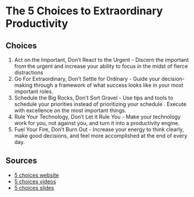 # The 5 Choices to Extraordinary Productivity

## Choices

1. Act on the Important, Don’t React to the Urgent - Discern the important from the urgent and increase your ability to focus in the midst of fierce distractions
2. Go For Extraordinary, Don’t Settle for Ordinary - Guide your decision-making through a framework of what success looks like in your most important roles.
3. Schedule the Big Rocks, Don’t Sort Gravel - Use tips and tools to schedule your priorities instead of prioritizing your schedule . Execute with excellence on the most important things.
4. Rule Your Technology, Don’t Let it Rule You - Make your technology work for you, not against you, and turn it into a productivity engine.
5. Fuel Your Fire, Don’t Burn Out - Increase your energy to think clearly, make good decisions, and feel more accomplished at the end of every day.

## Sources

- [5 choices website](https://www.franklincovey.com/courses/the-5-choices/)
- [5 choices videos](https://www.youtube.com/watch?v=uqKxUbsS6_Q&list=PL5CBOZzOlx0rXuH10Ovfn0tnt7kSrleBD&ab_channel=FranklinCovey)
- [5 choices slides](https://www.slideshare.net/slideshow/the-5-choices-to-extraordinary-productivity/81435117#1)
